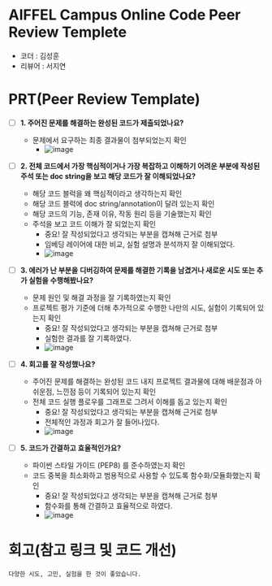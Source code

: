 # AIFFEL Campus Online Code Peer Review Templete
- 코더 : 김성훈
- 리뷰어 : 서지연


# PRT(Peer Review Template)
- [ ]  **1. 주어진 문제를 해결하는 완성된 코드가 제출되었나요?**
    - 문제에서 요구하는 최종 결과물이 첨부되었는지 확인
        - ![image](https://github.com/user-attachments/assets/d66da6e4-b12b-4923-adc4-565e5f1a3b01)

    
- [ ]  **2. 전체 코드에서 가장 핵심적이거나 가장 복잡하고 이해하기 어려운 부분에 작성된 
주석 또는 doc string을 보고 해당 코드가 잘 이해되었나요?**
    - 해당 코드 블럭을 왜 핵심적이라고 생각하는지 확인
    - 해당 코드 블럭에 doc string/annotation이 달려 있는지 확인
    - 해당 코드의 기능, 존재 이유, 작동 원리 등을 기술했는지 확인
    - 주석을 보고 코드 이해가 잘 되었는지 확인
        - 중요! 잘 작성되었다고 생각되는 부분을 캡쳐해 근거로 첨부
        - 임베딩 레이어에 대한 비교, 실험 설명과 분석까지 잘 이해되었다. 
        - ![image](https://github.com/user-attachments/assets/b0639103-3fcf-4cbe-ab7b-83647d1b6e18)

        
- [ ]  **3. 에러가 난 부분을 디버깅하여 문제를 해결한 기록을 남겼거나
새로운 시도 또는 추가 실험을 수행해봤나요?**
    - 문제 원인 및 해결 과정을 잘 기록하였는지 확인
    - 프로젝트 평가 기준에 더해 추가적으로 수행한 나만의 시도, 
    실험이 기록되어 있는지 확인
        - 중요! 잘 작성되었다고 생각되는 부분을 캡쳐해 근거로 첨부
        - 실험한 결과를 잘 기록하였다. 
        - ![image](https://github.com/user-attachments/assets/a6aeeff1-239e-4963-a796-0209ebd1767d)

- [ ]  **4. 회고를 잘 작성했나요?**
    - 주어진 문제를 해결하는 완성된 코드 내지 프로젝트 결과물에 대해
    배운점과 아쉬운점, 느낀점 등이 기록되어 있는지 확인
    - 전체 코드 실행 플로우를 그래프로 그려서 이해를 돕고 있는지 확인
        - 중요! 잘 작성되었다고 생각되는 부분을 캡쳐해 근거로 첨부
        - 전체적인 과정과 회고가 잘 들어나있다. 
        - ![image](https://github.com/user-attachments/assets/ec2b3392-d763-46f6-804e-facb99aa6af4)

- [ ]  **5. 코드가 간결하고 효율적인가요?**
    - 파이썬 스타일 가이드 (PEP8) 를 준수하였는지 확인
    - 코드 중복을 최소화하고 범용적으로 사용할 수 있도록 함수화/모듈화했는지 확인
        - 중요! 잘 작성되었다고 생각되는 부분을 캡쳐해 근거로 첨부
        - 함수화를 통해 간결하고 효율적으로 하였다. 
        - ![image](https://github.com/user-attachments/assets/f7cec1b3-82fb-4235-a884-d8935c182938)


# 회고(참고 링크 및 코드 개선)
```
다양한 시도, 고민, 실험을 한 것이 좋았습니다. 
```
